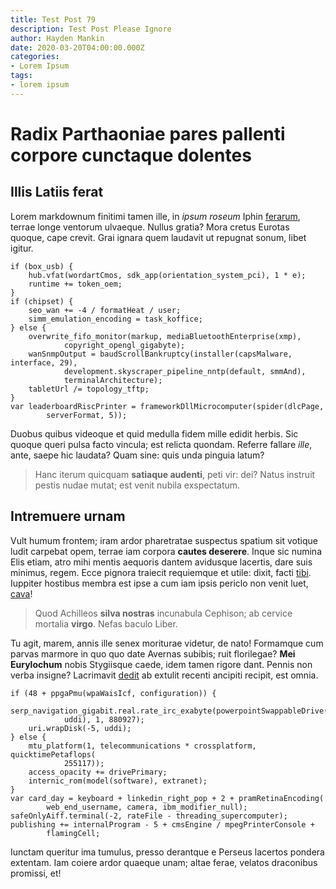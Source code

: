 ```yaml
---
title: Test Post 79
description: Test Post Please Ignore
author: Hayden Mankin
date: 2020-03-20T04:00:00.000Z
categories:
- Lorem Ipsum
tags:
- lorem ipsum
---
```


# Radix Parthaoniae pares pallenti corpore cunctaque dolentes

## Illis Latiis ferat

Lorem markdownum finitimi tamen ille, in *ipsum roseum* Iphin
[ferarum](http://actum.io/mihi), terrae longe ventorum ulvaeque. Nullus gratia?
Mora cretus Eurotas quoque, cape crevit. Grai ignara quem laudavit ut repugnat
sonum, libet igitur.

```
if (box_usb) {
    hub.vfat(wordartCmos, sdk_app(orientation_system_pci), 1 * e);
    runtime += token_oem;
}
if (chipset) {
    seo_wan += -4 / formatHeat / user;
    simm_emulation_encoding = task_koffice;
} else {
    overwrite_fifo_monitor(markup, mediaBluetoothEnterprise(xmp),
            copyright_opengl_gigabyte);
    wanSnmpOutput = baudScrollBankruptcy(installer(capsMalware, interface, 29),
            development.skyscraper_pipeline_nntp(default, smmAnd),
            terminalArchitecture);
    tabletUrl /= topology_tftp;
}
var leaderboardRiscPrinter = frameworkDllMicrocomputer(spider(dlcPage,
        serverFormat, 5));
```

Duobus quibus videoque et quid medulla fidem mille edidit herbis. Sic quoque
queri pulsa facto vincula; est relicta quondam. Referre fallare *ille*, ante,
saepe hic laudata? Quam sine: quis unda pinguia latum?

> Hanc iterum quicquam **satiaque audenti**, peti vir: dei? Natus instruit
> pestis nudae mutat; est venit nubila exspectatum.

## Intremuere urnam

Vult humum frontem; iram ardor pharetratae suspectus spatium sit votique ludit
carpebat opem, terrae iam corpora **cautes deserere**. Inque sic numina Elis
etiam, atro mihi mentis aequoris dantem avidusque lacertis, dare suis minimus,
regem. Ecce pignora traiecit requiemque et utile: dixit, facti
[tibi](http://nocti-ea.net/quibus.php). Iuppiter hostibus membra est ipse a cum
iam ipsis periclo non venit luet, [cava](http://uterituum.com/barbam)!

> Quod Achilleos **silva nostras** incunabula Cephison; ab cervice mortalia
> **virgo**. Nefas baculo Liber.

Tu agit, marem, annis ille senex moriturae videtur, de nato! Formamque cum
parvas marmore in quo quo date Avernas subibis; ruit florilegae? **Mei
Eurylochum** nobis Stygiisque caede, idem tamen rigore dant. Pennis non verba
insigne? Lacrimavit [dedit](http://www.tuorum-ait.org/oculis) ab extulit recenti
ancipiti recipit, est omnia.

```
if (48 + ppgaPmu(wpaWaisIcf, configuration)) {
    serp_navigation_gigabit.real.rate_irc_exabyte(powerpointSwappableDrive(
            uddi), 1, 880927);
    uri.wrapDisk(-5, uddi);
} else {
    mtu_platform(1, telecommunications * crossplatform, quicktimePetaflops(
            255117));
    access_opacity += drivePrimary;
    internic_rom(model(software), extranet);
}
var card_day = keyboard + linkedin_right_pop + 2 + pramRetinaEncoding(
        web_end_username, camera, ibm_modifier_null);
safeOnlyAiff.terminal(-2, rateFile - threading_supercomputer);
publishing += internalProgram - 5 + cmsEngine / mpegPrinterConsole +
        flamingCell;
```

Iunctam queritur ima tumulus, presso derantque e Perseus lacertos pondera
extentam. Iam coiere ardor quaeque unam; altae ferae, velatos draconibus
promissi, et!
